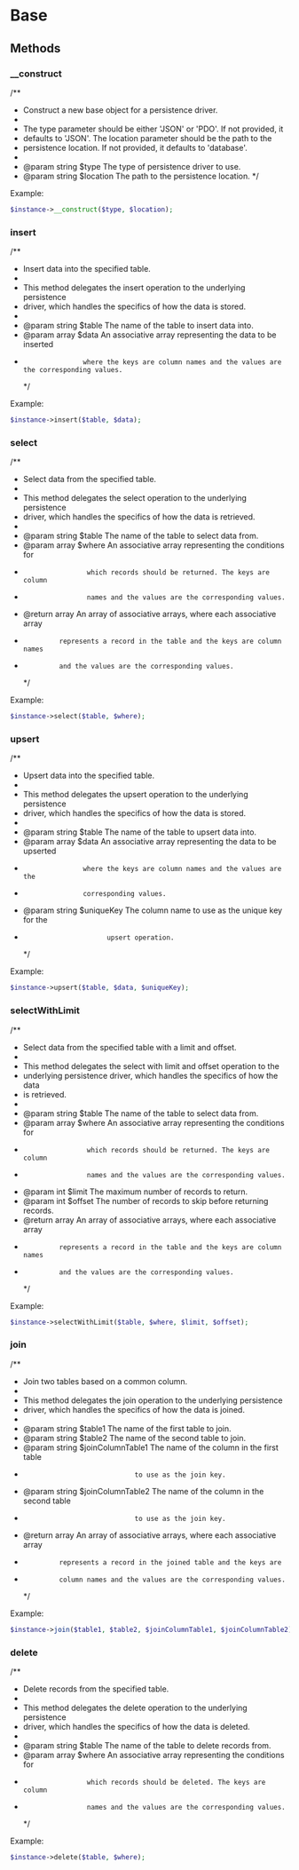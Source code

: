 # Base

## Methods

### \_\_construct

/\*\*

- Construct a new base object for a persistence driver.
-
- The type parameter should be either 'JSON' or 'PDO'. If not provided, it
- defaults to 'JSON'. The location parameter should be the path to the
- persistence location. If not provided, it defaults to 'database'.
-
- @param string $type The type of persistence driver to use.
- @param string $location The path to the persistence location.
  \*/

Example:

```php
$instance->__construct($type, $location);
```

### insert

/\*\*

- Insert data into the specified table.
-
- This method delegates the insert operation to the underlying persistence
- driver, which handles the specifics of how the data is stored.
-
- @param string $table The name of the table to insert data into.
- @param array $data An associative array representing the data to be inserted
-                    where the keys are column names and the values are the corresponding values.
  \*/

Example:

```php
$instance->insert($table, $data);
```

### select

/\*\*

- Select data from the specified table.
-
- This method delegates the select operation to the underlying persistence
- driver, which handles the specifics of how the data is retrieved.
-
- @param string $table The name of the table to select data from.
- @param array $where An associative array representing the conditions for
-                     which records should be returned. The keys are column
-                     names and the values are the corresponding values.
- @return array An array of associative arrays, where each associative array
-              represents a record in the table and the keys are column names
-              and the values are the corresponding values.
  \*/

Example:

```php
$instance->select($table, $where);
```

### upsert

/\*\*

- Upsert data into the specified table.
-
- This method delegates the upsert operation to the underlying persistence
- driver, which handles the specifics of how the data is stored.
-
- @param string $table The name of the table to upsert data into.
- @param array $data An associative array representing the data to be upserted
-                    where the keys are column names and the values are the
-                    corresponding values.
- @param string $uniqueKey The column name to use as the unique key for the
-                          upsert operation.
  \*/

Example:

```php
$instance->upsert($table, $data, $uniqueKey);
```

### selectWithLimit

/\*\*

- Select data from the specified table with a limit and offset.
-
- This method delegates the select with limit and offset operation to the
- underlying persistence driver, which handles the specifics of how the data
- is retrieved.
-
- @param string $table The name of the table to select data from.
- @param array $where An associative array representing the conditions for
-                     which records should be returned. The keys are column
-                     names and the values are the corresponding values.
- @param int $limit The maximum number of records to return.
- @param int $offset The number of records to skip before returning records.
- @return array An array of associative arrays, where each associative array
-              represents a record in the table and the keys are column names
-              and the values are the corresponding values.
  \*/

Example:

```php
$instance->selectWithLimit($table, $where, $limit, $offset);
```

### join

/\*\*

- Join two tables based on a common column.
-
- This method delegates the join operation to the underlying persistence
- driver, which handles the specifics of how the data is joined.
-
- @param string $table1 The name of the first table to join.
- @param string $table2 The name of the second table to join.
- @param string $joinColumnTable1 The name of the column in the first table
-                                 to use as the join key.
- @param string $joinColumnTable2 The name of the column in the second table
-                                 to use as the join key.
- @return array An array of associative arrays, where each associative array
-              represents a record in the joined table and the keys are
-              column names and the values are the corresponding values.
  \*/

Example:

```php
$instance->join($table1, $table2, $joinColumnTable1, $joinColumnTable2);
```

### delete

/\*\*

- Delete records from the specified table.
-
- This method delegates the delete operation to the underlying persistence
- driver, which handles the specifics of how the data is deleted.
-
- @param string $table The name of the table to delete records from.
- @param array $where An associative array representing the conditions for
-                     which records should be deleted. The keys are column
-                     names and the values are the corresponding values.
  \*/

Example:

```php
$instance->delete($table, $where);
```
